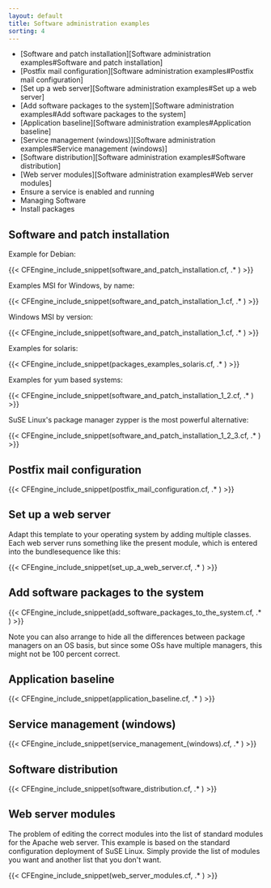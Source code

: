 ```yaml
---
layout: default
title: Software administration examples
sorting: 4
---
```


* [Software and patch installation][Software administration examples#Software and patch installation]
* [Postfix mail configuration][Software administration examples#Postfix mail configuration]
* [Set up a web server][Software administration examples#Set up a web server]
* [Add software packages to the system][Software administration examples#Add software packages to the system]
* [Application baseline][Software administration examples#Application baseline]
* [Service management (windows)][Software administration examples#Service management (windows)]
* [Software distribution][Software administration examples#Software distribution]
* [Web server modules][Software administration examples#Web server modules]
* Ensure a service is enabled and running
* Managing Software
* Install packages

## Software and patch installation

Example for Debian:

{{< CFEngine_include_snippet(software_and_patch_installation.cf, .* ) >}}

Examples MSI for Windows, by name:

{{< CFEngine_include_snippet(software_and_patch_installation_1.cf, .* ) >}}

Windows MSI by version:

{{< CFEngine_include_snippet(software_and_patch_installation_1.cf, .* ) >}}

Examples for solaris:

{{< CFEngine_include_snippet(packages_examples_solaris.cf, .* ) >}}

Examples for yum based systems:

{{< CFEngine_include_snippet(software_and_patch_installation_1_2.cf, .* ) >}}

SuSE Linux's package manager zypper is the most powerful alternative:

{{< CFEngine_include_snippet(software_and_patch_installation_1_2_3.cf, .* ) >}}

## Postfix mail configuration

{{< CFEngine_include_snippet(postfix_mail_configuration.cf, .* ) >}}

## Set up a web server

Adapt this template to your operating system by adding multiple classes. Each web server runs something like the present module, which is entered into the bundlesequence like this:

{{< CFEngine_include_snippet(set_up_a_web_server.cf, .* ) >}}

## Add software packages to the system

{{< CFEngine_include_snippet(add_software_packages_to_the_system.cf, .* ) >}}

Note you can also arrange to hide all the differences between package managers on an OS basis, but since some OSs have multiple managers, this might not be 100 percent correct.

## Application baseline

{{< CFEngine_include_snippet(application_baseline.cf, .* ) >}}

## Service management (windows)

{{< CFEngine_include_snippet(service_management_(windows).cf, .* ) >}}

## Software distribution

{{< CFEngine_include_snippet(software_distribution.cf, .* ) >}}

## Web server modules

The problem of editing the correct modules into the list of standard modules for the Apache web server. This example is based on the standard configuration deployment of SuSE Linux. Simply provide the list of modules you want and another list that you don't want.

{{< CFEngine_include_snippet(web_server_modules.cf, .* ) >}}

